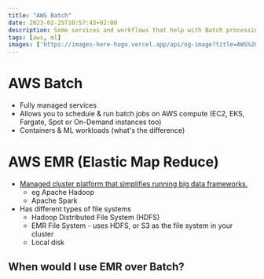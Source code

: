 ```yaml
---
title: "AWS Batch"
date: 2023-02-25T10:57:43+02:00
description: Some services and workflows that help with Batch processing in AWS.
tags: [aws, ml]
images: ['https://images-here-hugo.vercel.app/api/og-image?title=AWS%20Batch']
---
```


# AWS Batch

- Fully managed services
- Allows you to schedule & run batch jobs on AWS compute (EC2, EKS, Fargate, Spot or On-Demand instances too)
- Containers & ML workloads (what's the difference)

# AWS EMR (Elastic Map Reduce)

- [Managed cluster platform that simplifies running big data frameworks.](https://youtu.be/jylp2atrZjc)
  - eg Apache Hadoop
  - Apache Spark
- Has different types of file systems
  - Hadoop Distributed File System (HDFS)
  - EMR File System - uses HDFS, or S3 as the file system in your cluster
  - Local disk

## When would I use EMR over Batch?
